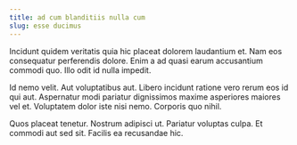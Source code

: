 ```yaml
---
title: ad cum blanditiis nulla cum
slug: esse ducimus
---
```


Incidunt quidem veritatis quia hic placeat dolorem laudantium et. Nam eos consequatur perferendis dolore. Enim a ad quasi earum accusantium commodi quo. Illo odit id nulla impedit.

Id nemo velit. Aut voluptatibus aut. Libero incidunt ratione vero rerum eos id qui aut. Aspernatur modi pariatur dignissimos maxime asperiores maiores vel et. Voluptatem dolor iste nisi nemo. Corporis quo nihil.

Quos placeat tenetur. Nostrum adipisci ut. Pariatur voluptas culpa. Et commodi aut sed sit. Facilis ea recusandae hic.
